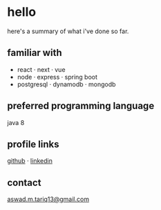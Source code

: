 # hello 

here's a summary of what i've done so far.

## familiar with

- react · next · vue
- node · express · spring boot
- postgresql · dynamodb · mongodb

## preferred programming language

java 8

## profile links

[github](https://github.com/aswaddd) · [linkedin](https://www.linkedin.com/in/aswadtariq)  

## contact

aswad.m.tariq13@gmail.com
